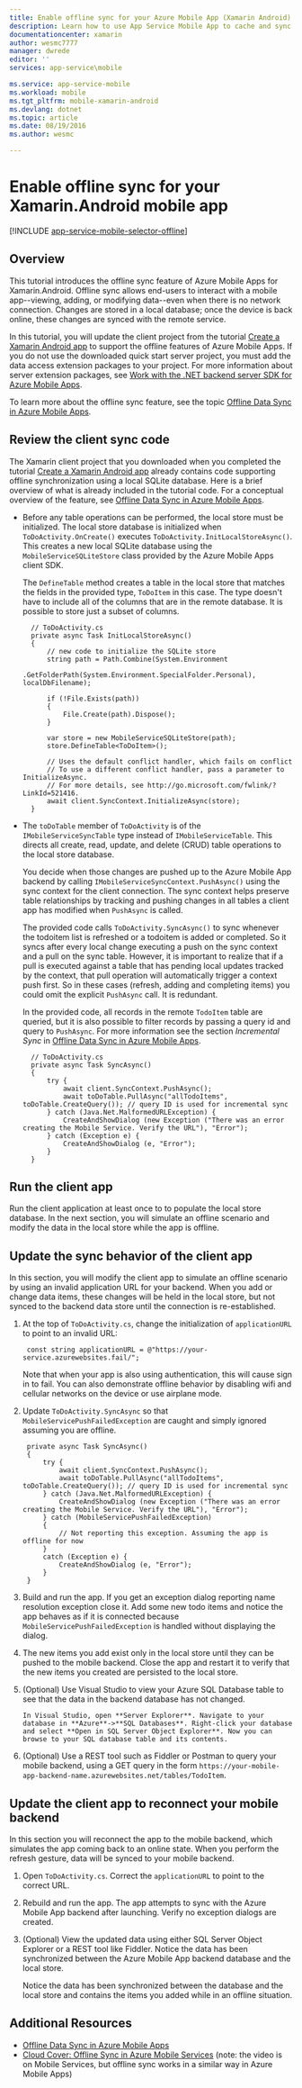 ```yaml
---
title: Enable offline sync for your Azure Mobile App (Xamarin Android)
description: Learn how to use App Service Mobile App to cache and sync offline data in your Xamarin Android application
documentationcenter: xamarin
author: wesmc7777
manager: dwrede
editor: ''
services: app-service\mobile

ms.service: app-service-mobile
ms.workload: mobile
ms.tgt_pltfrm: mobile-xamarin-android
ms.devlang: dotnet
ms.topic: article
ms.date: 08/19/2016
ms.author: wesmc

---
```

# Enable offline sync for your Xamarin.Android mobile app
[!INCLUDE [app-service-mobile-selector-offline](../../includes/app-service-mobile-selector-offline.md)]

## Overview
This tutorial introduces the offline sync feature of Azure Mobile Apps for Xamarin.Android. Offline sync allows end-users to interact with a mobile app--viewing, adding, or modifying data--even when there is no network connection. Changes are stored in a local database; once the device is back online, these changes are synced with the remote service.

In this tutorial, you will update the client project from the tutorial [Create a Xamarin Android app] to support the offline features of Azure Mobile Apps. If you do not use the downloaded quick start server project, you must add the data access extension packages to your project. For more information about server extension packages, see [Work with the .NET backend server SDK for Azure Mobile Apps](app-service-mobile-dotnet-backend-how-to-use-server-sdk.md).

To learn more about the offline sync feature, see the topic [Offline Data Sync in Azure Mobile Apps].

## Review the client sync code
The Xamarin client project that you downloaded when you completed the tutorial [Create a Xamarin Android app] already contains code supporting offline synchronization using a local SQLite database. Here is a brief overview of what is already included in the tutorial code. For a conceptual overview of the feature, see [Offline Data Sync in Azure Mobile Apps].

* Before any table operations can be performed, the local store must be initialized. The local store database is initialized when `ToDoActivity.OnCreate()` executes `ToDoActivity.InitLocalStoreAsync()`. This creates a new local SQLite database using the `MobileServiceSQLiteStore` class provided by the Azure Mobile Apps client SDK.
  
    The `DefineTable` method creates a table in the local store that matches the fields in the provided type, `ToDoItem` in this case. The type doesn't have to include all of the columns that are in the remote database. It is possible to store just a subset of columns.
  
        // ToDoActivity.cs
        private async Task InitLocalStoreAsync()
        {
            // new code to initialize the SQLite store
            string path = Path.Combine(System.Environment
                .GetFolderPath(System.Environment.SpecialFolder.Personal), localDbFilename);
  
            if (!File.Exists(path))
            {
                File.Create(path).Dispose();
            }
  
            var store = new MobileServiceSQLiteStore(path);
            store.DefineTable<ToDoItem>();
  
            // Uses the default conflict handler, which fails on conflict
            // To use a different conflict handler, pass a parameter to InitializeAsync.
            // For more details, see http://go.microsoft.com/fwlink/?LinkId=521416.
            await client.SyncContext.InitializeAsync(store);
        }
* The `toDoTable` member of `ToDoActivity` is of the `IMobileServiceSyncTable` type instead of `IMobileServiceTable`. This directs all create, read, update, and delete (CRUD) table operations to the local store database.
  
    You decide when those changes are pushed up to the Azure Mobile App backend by calling `IMobileServiceSyncContext.PushAsync()` using the sync context for the client connection. The sync context helps preserve table relationships by tracking and pushing changes in all tables a client app has modified when `PushAsync` is called.
  
    The provided code calls `ToDoActivity.SyncAsync()` to sync whenever the todoitem list is refreshed or a todoitem is added or completed. So it syncs after every local change executing a push on the sync context and a pull on the sync table. However, it is important to realize that if a pull is executed against a table that has pending local updates tracked by the context, that pull operation will automatically trigger a context push first. So in these cases (refresh, adding and completing items) you could omit the explicit `PushAsync` call. It is redundant.
  
    In the provided code, all records in the remote `TodoItem` table are queried, but it is also possible to filter records by passing a query id and query to `PushAsync`. For more information see the section *Incremental Sync* in [Offline Data Sync in Azure Mobile Apps].
  
    <!-- Need updated conflict handling info : `InitializeAsync` uses the default conflict handler, which fails whenever there is a conflict. To provide a custom conflict handler, see the tutorial [Handling conflicts with offline support for Mobile Services].
     -->

        // ToDoActivity.cs
        private async Task SyncAsync()
        {
            try {
                await client.SyncContext.PushAsync();
                await toDoTable.PullAsync("allTodoItems", toDoTable.CreateQuery()); // query ID is used for incremental sync
            } catch (Java.Net.MalformedURLException) {
                CreateAndShowDialog (new Exception ("There was an error creating the Mobile Service. Verify the URL"), "Error");
            } catch (Exception e) {
                CreateAndShowDialog (e, "Error");
            }
        }


## Run the client app
Run the client application  at least once to to populate the local store database. In the next section, you will simulate an offline scenario and modify the data in the local store while the app is offline.

## Update the sync behavior of the client app
In this section, you will modify the client app to simulate an offline scenario by using an invalid application URL for your backend. When you add or change data items, these changes will be held in the local store, but not synced to the backend data store until the connection is re-established.

1. At the top of `ToDoActivity.cs`, change the initialization of `applicationURL` to point to an invalid URL:
   
        const string applicationURL = @"https://your-service.azurewebsites.fail/";
   
    Note that when your app is also using authentication, this will cause sign in to fail. You can also demonstrate offline behavior by disabling wifi and cellular networks on the device or use airplane mode.
2. Update `ToDoActivity.SyncAsync` so that `MobileServicePushFailedException` are caught and simply ignored assuming you are offline.
   
        private async Task SyncAsync()
        {
            try {
                await client.SyncContext.PushAsync();
                await toDoTable.PullAsync("allTodoItems", toDoTable.CreateQuery()); // query ID is used for incremental sync
            } catch (Java.Net.MalformedURLException) {
                CreateAndShowDialog (new Exception ("There was an error creating the Mobile Service. Verify the URL"), "Error");
            } catch (MobileServicePushFailedException)
            {
                // Not reporting this exception. Assuming the app is offline for now
            }
            catch (Exception e) {
                CreateAndShowDialog (e, "Error");
            }
        }
3. Build and run the app. If you get an exception dialog reporting name resolution exception close it. Add some new todo items and notice the app behaves as if it is connected because `MobileServicePushFailedException` is handled without displaying the dialog.
4. The new items you add exist only in the local store until they can be pushed to the mobile backend. Close the app and restart it to verify that the new items you created are persisted to the local store.
5. (Optional) Use Visual Studio to view your Azure SQL Database table to see that the data in the backend database has not changed.
   
       In Visual Studio, open **Server Explorer**. Navigate to your database in **Azure**->**SQL Databases**. Right-click your database and select **Open in SQL Server Object Explorer**. Now you can browse to your SQL database table and its contents.
6. (Optional) Use a REST tool such as Fiddler or Postman to query your mobile backend, using a GET query in the form `https://your-mobile-app-backend-name.azurewebsites.net/tables/TodoItem`.

## Update the client app to reconnect your mobile backend
In this section you will reconnect the app to the mobile backend, which simulates the app coming back to an online state. When you perform the refresh gesture, data will be synced to your mobile backend.

1. Open `ToDoActivity.cs`. Correct the `applicationURL` to point to the correct URL.
2. Rebuild and run the app. The app attempts to sync with the Azure Mobile App backend after launching. Verify no exception dialogs are created.
3. (Optional) View the updated data using either SQL Server Object Explorer or a REST tool like Fiddler. Notice the data has been synchronized between the Azure Mobile App backend database and the local store.
   
    Notice the data has been synchronized between the database and the local store and contains the items you added while in an offline situation.

## Additional Resources
* [Offline Data Sync in Azure Mobile Apps]
* [Cloud Cover: Offline Sync in Azure Mobile Services] \(note: the video is on Mobile Services, but offline sync works in a similar way in Azure Mobile Apps\)

<!-- ##Summary

[AZURE.INCLUDE [mobile-services-offline-summary-csharp](../../includes/mobile-services-offline-summary-csharp.md)]

## Next steps

* [Handling conflicts with offline support for Mobile Services]

* [How to use the Xamarin Component client for Azure Mobile Services]
 -->

<!-- Images -->

<!-- URLs. -->
[Create a Xamarin Android app]: ../app-service-mobile-xamarin-android-get-started.md
[Offline Data Sync in Azure Mobile Apps]: ../app-service-mobile-offline-data-sync.md

[How to use the Xamarin Component client for Azure Mobile Services]: ../partner-xamarin-mobile-services-how-to-use-client-library.md

[Xamarin Studio]: http://xamarin.com/download
[Xamarin extension]: http://xamarin.com/visual-studio

[Cloud Cover: Offline Sync in Azure Mobile Services]: http://channel9.msdn.com/Shows/Cloud+Cover/Episode-155-Offline-Storage-with-Donna-Malayeri
